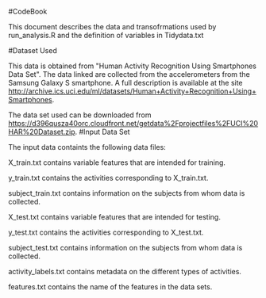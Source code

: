 #CodeBook

This document describes the data and transofrmations used by run_analysis.R and the definition of variables in Tidydata.txt

#Dataset Used

This data is obtained from "Human Activity Recognition Using Smartphones Data Set". The data linked are collected from the accelerometers from the Samsung Galaxy S smartphone. A full description is available at the site http://archive.ics.uci.edu/ml/datasets/Human+Activity+Recognition+Using+Smartphones.

The data set used can be downloaded from https://d396qusza40orc.cloudfront.net/getdata%2Fprojectfiles%2FUCI%20HAR%20Dataset.zip.
#Input Data Set

The input data containts the following data files:

X_train.txt contains variable features that are intended for training.

y_train.txt contains the activities corresponding to X_train.txt.

subject_train.txt contains information on the subjects from whom data is collected.

X_test.txt contains variable features that are intended for testing.

y_test.txt contains the activities corresponding to X_test.txt.

subject_test.txt contains information on the subjects from whom data is collected.

activity_labels.txt contains metadata on the different types of activities.

features.txt contains the name of the features in the data sets.


   
   
